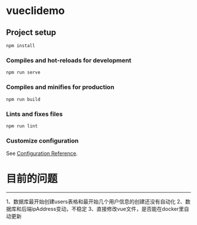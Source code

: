 # vueclidemo

## Project setup
```
npm install
```

### Compiles and hot-reloads for development
```
npm run serve
```

### Compiles and minifies for production
```
npm run build
```

### Lints and fixes files
```
npm run lint
```

### Customize configuration
See [Configuration Reference](https://cli.vuejs.org/config/).

# 目前的问题
---
1、数据库最开始创建users表格和最开始几个用户信息的创建还没有自动化
2、数据库和后端ipAddress变动，不稳定
3、直接修改vue文件，是否能在docker里自动更新

